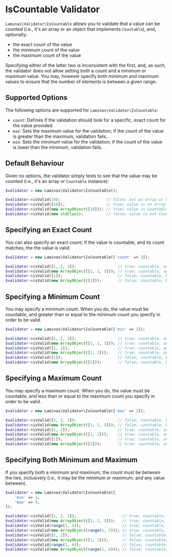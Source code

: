 # IsCountable Validator

`Laminas\Validator\IsCountable` allows you to validate that a value can be counted
(i.e., it's an array or an object that implements `Countable`), and, optionally:

- the exact count of the value
- the minimum count of the value
- the maximum count of the value

Specifying either of the latter two is inconsistent with the first, and, as
such, the validator does not allow setting both a count and a minimum or maximum
value. You may, however specify both minimum and maximum values to ensure that the number of elements is between a given range.

## Supported Options

The following options are supported for `Laminas\Validator\IsCountable`:

- `count`: Defines if the validation should look for a specific, exact count for
  the value provided.
- `max`: Sets the maximum value for the validation; if the count of the value is
  greater than the maximum, validation fails..
- `min`: Sets the minimum value for the validation; if the count of the value is
  lower than the minimum, validation fails.

## Default Behaviour

Given no options, the validator simply tests to see that the value may be
counted (i.e., it's an array or `Countable` instance):

```php
$validator = new Laminas\Validator\IsCountable();

$validator->isValid(10);                    // false; not an array or Countable
$validator->isValid([10]);                  // true; value is an array
$validator->isValid(new ArrayObject([10])); // true; value is Countable
$validator->isValid(new stdClass);          // false; value is not Countable
```

## Specifying an Exact Count

You can also specify an exact count; if the value is countable, and its count
matches, the the value is valid.

```php
$validator = new Laminas\Validator\IsCountable(['count' => 3]);

$validator->isValid([1, 2, 3]);                  // true; countable, and count is 3
$validator->isValid(new ArrayObject([1, 2, 3])); // true; countable, and count is 3
$validator->isValid([1]);                        // false; countable, but count is 1
$validator->isValid(new ArrayObject([1]));       // false; countable, but count is 1
```

## Specifying a Minimum Count

You may specify a minimum count. When you do, the value must be countable, and
greater than or equal to the minimum count you specify in order to be valid.

```php
$validator = new Laminas\Validator\IsCountable(['min' => 2]);

$validator->isValid([1, 2, 3]);                  // true; countable, and count is 3
$validator->isValid(new ArrayObject([1, 2, 3])); // true; countable, and count is 3
$validator->isValid([1, 2]);                     // true; countable, and count is 2
$validator->isValid(new ArrayObject([1, 2]));    // true; countable, and count is 2
$validator->isValid([1]);                        // false; countable, but count is 1
$validator->isValid(new ArrayObject([1]));       // false; countable, but count is 1
```

## Specifying a Maximum Count

You may specify a maximum count. When you do, the value must be countable, and
less than or equal to the maximum count you specify in order to be valid.

```php
$validator = new Laminas\Validator\IsCountable(['max' => 2]);

$validator->isValid([1, 2, 3]);                  // false; countable, but count is 3
$validator->isValid(new ArrayObject([1, 2, 3])); // false; countable, but count is 3
$validator->isValid([1, 2]);                     // true; countable, and count is 2
$validator->isValid(new ArrayObject([1, 2]));    // true; countable, and count is 2
$validator->isValid([1]);                        // true; countable, and count is 1
$validator->isValid(new ArrayObject([1]));       // true; countable, and count is 1
```

## Specifying Both Minimum and Maximum

If you specify both a minimum and maximum, the count must be _between_ the two,
inclusively (i.e., it may be the minimum or maximum, and any value between).

```php
$validator = new Laminas\Validator\IsCountable([
    'min' => 3,
    'max' => 5,
]);

$validator->isValid([1, 2, 3]);                    // true; countable, and count is 3
$validator->isValid(new ArrayObject([1, 2, 3]));   // true; countable, and count is 3
$validator->isValid(range(1, 5));                  // true; countable, and count is 5
$validator->isValid(new ArrayObject(range(1, 5))); // true; countable, and count is 5
$validator->isValid([1, 2]);                       // false; countable, and count is 2
$validator->isValid(new ArrayObject([1, 2]));      // false; countable, and count is 2
$validator->isValid(range(1, 6));                  // false; countable, and count is 6
$validator->isValid(new ArrayObject(range(1, 6))); // false; countable, and count is 6
```
